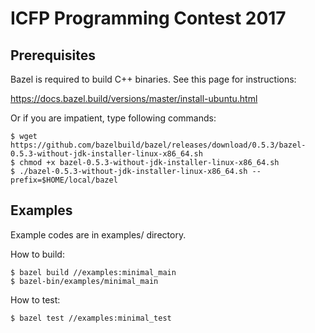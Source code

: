 ICFP Programming Contest 2017
=============================

Prerequisites
-------------

Bazel is required to build C++ binaries. See this page for instructions:

https://docs.bazel.build/versions/master/install-ubuntu.html

Or if you are impatient, type following commands:

```
$ wget https://github.com/bazelbuild/bazel/releases/download/0.5.3/bazel-0.5.3-without-jdk-installer-linux-x86_64.sh
$ chmod +x bazel-0.5.3-without-jdk-installer-linux-x86_64.sh
$ ./bazel-0.5.3-without-jdk-installer-linux-x86_64.sh --prefix=$HOME/local/bazel
```

Examples
--------

Example codes are in examples/ directory.

How to build:

```
$ bazel build //examples:minimal_main
$ bazel-bin/examples/minimal_main
```

How to test:

```
$ bazel test //examples:minimal_test
```
